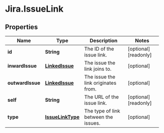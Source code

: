 # Jira.IssueLink

## Properties

Name | Type | Description | Notes
------------ | ------------- | ------------- | -------------
**id** | **String** | The ID of the issue link. | [optional] [readonly] 
**inwardIssue** | [**LinkedIssue**](LinkedIssue.md) | The issue the link joins to. | [optional] 
**outwardIssue** | [**LinkedIssue**](LinkedIssue.md) | The issue the link originates from. | [optional] 
**self** | **String** | The URL of the issue link. | [optional] [readonly] 
**type** | [**IssueLinkType**](IssueLinkType.md) | The type of link between the issues. | [optional] 


